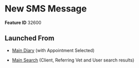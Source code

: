 # New SMS Message

**Feature ID** 32600

## Launched From

- [Main Diary](Main%20Diary.md) (with Appointment Selected)

- [Main Search](Main%20Search.md) (Client, Referring Vet and User search results)









































































